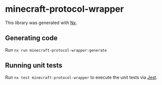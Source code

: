 # minecraft-protocol-wrapper

This library was generated with [Nx](https://nx.dev).

## Generating code

Run `nx run minecraft-protocol-wrapper:generate`

## Running unit tests

Run `nx test minecraft-protocol-wrapper` to execute the unit tests via [Jest](https://jestjs.io).
